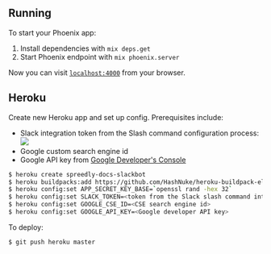 ## Running

To start your Phoenix app:

  1. Install dependencies with `mix deps.get`
  2. Start Phoenix endpoint with `mix phoenix.server`

Now you can visit [`localhost:4000`](http://localhost:4000) from your browser.

## Heroku

Create new Heroku app and set up config. Prerequisites include:

* Slack integration token from the Slash command configuration process: ![](http://share.ryandaigle.com/hdu28-20160108180702.png)
* Google custom search engine id
* Google API key from [Google Developer's Console](https://console.developers.google.com/apis/credentials)

```bash
$ heroku create spreedly-docs-slackbot
$ heroku buildpacks:add https://github.com/HashNuke/heroku-buildpack-elixir.git
$ heroku config:set APP_SECRET_KEY_BASE=`openssl rand -hex 32`
$ heroku config:set SLACK_TOKEN=<token from the Slack slash command integration setup>
$ heroku config:set GOOGLE_CSE_ID=<CSE search engine id>
$ heroku config:set GOOGLE_API_KEY=<Google developer API key>
```

To deploy:

```
$ git push heroku master
```
